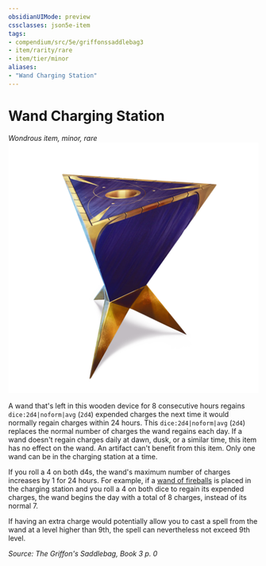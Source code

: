 ```yaml
---
obsidianUIMode: preview
cssclasses: json5e-item
tags:
- compendium/src/5e/griffonssaddlebag3
- item/rarity/rare
- item/tier/minor
aliases: 
- "Wand Charging Station"
---
```

# Wand Charging Station
*Wondrous item, minor, rare*  
![](https://raw.githubusercontent.com/TheGiddyLimit/homebrew-img/main/img/GriffonsSaddlebag3/Wand-Charging-Station.webp#right)  


A wand that's left in this wooden device for 8 consecutive hours regains `dice:2d4|noform|avg` (`2d4`) expended charges the next time it would normally regain charges within 24 hours. This `dice:2d4|noform|avg` (`2d4`) replaces the normal number of charges the wand regains each day. If a wand doesn't regain charges daily at dawn, dusk, or a similar time, this item has no effect on the wand. An artifact can't benefit from this item. Only one wand can be in the charging station at a time.

If you roll a 4 on both d4s, the wand's maximum number of charges increases by 1 for 24 hours. For example, if a [wand of fireballs](compendium/items/wand-of-fireballs.md) is placed in the charging station and you roll a 4 on both dice to regain its expended charges, the wand begins the day with a total of 8 charges, instead of its normal 7.

If having an extra charge would potentially allow you to cast a spell from the wand at a level higher than 9th, the spell can nevertheless not exceed 9th level.

*Source: The Griffon's Saddlebag, Book 3 p. 0*